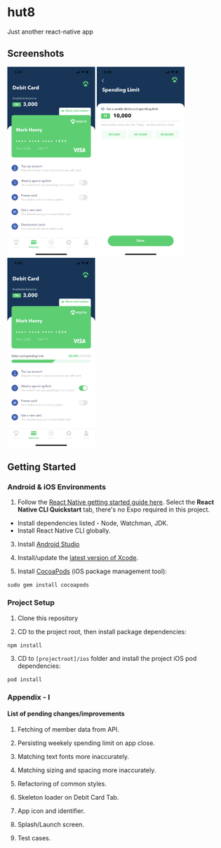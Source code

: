 # hut8

Just another react-native app

## Screenshots

<img src="./screenshots/1.PNG" style="width: 200px;"></img>
<img src="./screenshots/2.PNG" style="width: 200px;"></img>
<img src="./screenshots/3.PNG" style="width: 200px;"></img>

## Getting Started

### Android & iOS Environments

1. Follow the [React Native getting started guide here](https://facebook.github.io/react-native/docs/getting-started). Select the **React Native CLI Quickstart** tab, there's no Expo required in this project.

- Install dependencies listed - Node, Watchman, JDK.
- Install React Native CLI globally.

3. Install [Android Studio](https://developer.android.com/studio)

4. Install/update the [latest version of Xcode](https://itunes.apple.com/us/app/xcode/id497799835?mt=12).

5. Install [CocoaPods](https://cocoapods.org) (iOS package management tool):

```
sudo gem install cocoapods
```

### Project Setup

1. Clone this repository

2. CD to the project root, then install package dependencies:

```
npm install
```

3. CD to `[projectroot]/ios` folder and install the project iOS pod dependencies:

```
pod install
```

### Appendix - I

#### List of pending changes/improvements

1. Fetching of member data from API.

2. Persisting weekely spending limit on app close.

3. Matching text fonts more inaccurately.

4. Matching sizing and spacing more inaccurately.

5. Refactoring of common styles.

6. Skeleton loader on Debit Card Tab.

7. App icon and identifier.

8. Splash/Launch screen.

9. Test cases.
